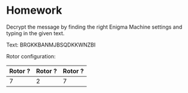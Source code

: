 # Homework

Decrypt the message by finding the right Enigma Machine settings and typing in the given text.

Text: BRGKKBANMJBSQDKKWNZBI

Rotor configuration: 

| Rotor ? | Rotor ? | Rotor ? |
|---------|---------|---------|
|    7    |    2    |    7    |
